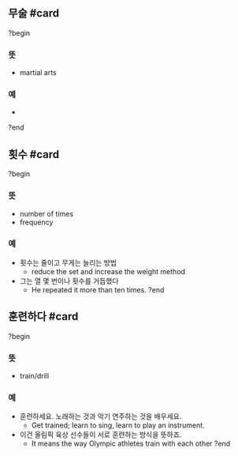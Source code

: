 ## 무술 #card
?begin
### 뜻
- martial arts
### 예
-
?end

## 횟수 #card
?begin
### 뜻
- number of times
- frequency
### 예
- 횟수는 줄이고 무게는 늘리는 방법
	- reduce the set and increase the weight method
- 그는 열 몇 번이나 횟수를 거듭했다
	- He repeated it more than ten times.
?end


## 훈련하다 #card
?begin
### 뜻
- train/drill
### 예
- 훈련하세요. 노래하는 것과 악기 연주하는 것을 배우세요.
	- Get trained; learn to sing, learn to play an instrument.
- 이건 올림픽 육상 선수들이 서로 훈련하는 방식을 뜻하죠.
	- It means the way Olympic athletes train with each other
?end
